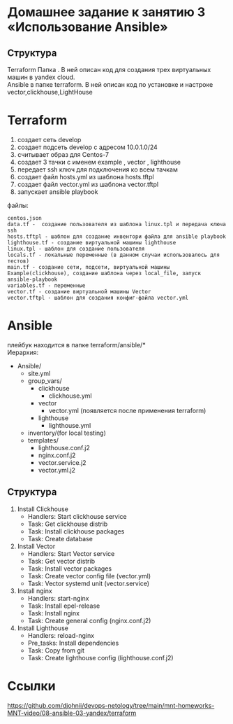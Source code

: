 # Домашнее задание к занятию 3 «Использование Ansible»

## Структура

  Terraform Папка . В ней описан код для создания трех виртуальных машин в yandex cloud. \
  Ansible в папке terraform. В ней описан код по установке и настроке vector,clickhouse,LightHouse 

 # Terraform

 1. создает сеть develop
 2. создает подсеть develop с адресом 10.0.1.0/24
 3. считывает образ для Centos-7
 4. создает 3 тачки с именем example , vector , lighthouse 
 5. передает ssh ключ для подключения ко всем тачкам
 6. создает файл hosts.yml из шаблона hosts.tftpl
 7. создает файл vector.yml из шаблона vector.tftpl
 8. запускает ansible playbook

 файлы:
 
 ```
 centos.json
 data.tf -  создание пользователя из шаблона linux.tpl и передача ключа ssh
 hosts.tftpl - шаблон для создание инвентори файла для ansible playbook
 lighthouse.tf - создание виртуальной машины lighthouse
 linux.tpl - шаблон для создание пользователя 
 locals.tf - локальные переменные (в данном случаи использовалось для тестов)
 main.tf - создание сети, подсети, виртуальной машины Example(clickhouse), создание шаблона через local_file, запуск ansible-playbook 
 variables.tf - переменные
 vector.tf - создание виртуальной машины Vector
 vector.tftpl - шаблон для создания конфиг-файла vector.yml
 ```
# Ansible
плейбук находится в папке  terraform/ansible/* \
Иерархия:
- Ansible/
    - site.yml
    - group_vars/
        - clickhouse
            - clickhouse.yml
        - vector
            - vector.yml (появляется после применения terraform)
        - lighthouse
            - lighthouse.yml
    - inventory/(for local testing)
    - templates/
        - lighthouse.conf.j2
        - nginx.conf.j2
        - vector.service.j2
        - vector.yml.j2

## Структура
1. Install Clickhouse
    - Handlers: Start clickhouse service
    -  Task: Get clickhouse distrib
    - Task: Install clickhouse packages
    - Task: Create database
2. Install Vector
    - Handlers: Start Vector service
    - Task:  Get vector distrib
    - Task: Install vector packages
    - Task: Create vector config file (vector.yml)
    - Task: Vector systemd unit (vector.service)
3. Install nginx
    - Handlers: start-nginx
    - Task: Install epel-release
    - Task: Install nginx
    - Task: Create general config (nginx.conf.j2)
4. Install Lighthouse
    - Handlers: reload-nginx
    - Pre_tasks:  Install dependencies
    - Task:  Copy from git
    - Task:  Create lighthouse config (lighthouse.conf.j2)

# Ссылки
https://github.com/djohnii/devops-netology/tree/main/mnt-homeworks-MNT-video/08-ansible-03-yandex/terraform
